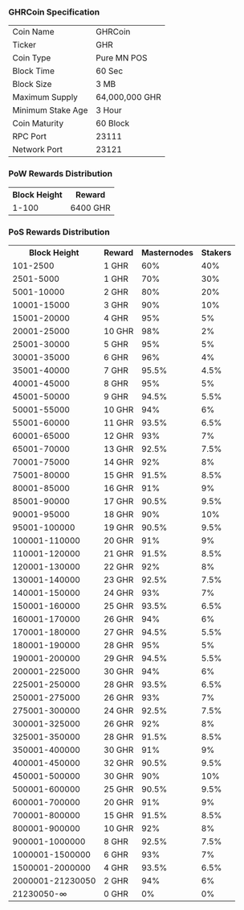 ### GHRCoin Specification


<table>
<tr><td>Coin Name</td><td>GHRCoin</td></tr>
<tr><td>Ticker</td><td>GHR</td></tr>
<tr><td>Coin Type</td><td>Pure MN POS</td></tr>
<tr><td>Block Time</td><td>60 Sec</td></tr>
<tr><td>Block Size</td><td>3 MB</td></tr>
<tr><td>Maximum Supply</td><td>64,000,000 GHR</td></tr>
<tr><td>Minimum Stake Age</td><td>3 Hour</td></tr>
<tr><td>Coin Maturity</td><td>60 Block</td></tr>
<tr><td>RPC Port</td><td>23111</td></tr>
<tr><td>Network Port</td><td>23121</td></tr>
</table>


### PoW Rewards Distribution


<table>
<th>Block Height</th><th>Reward</th>
<tr><td>1-100</td><td>6400 GHR</td></tr>
</table>


### PoS Rewards Distribution



<table>
<th>Block Height</th><th>Reward</th><th>Masternodes</th><th>Stakers</th>
<tr><td>101-2500</td><td>1 GHR</td><td>60%</td><td>40%</td></tr>
<tr><td>2501-5000</td><td>1 GHR</td><td>70%</td><td>30%</td></tr>
<tr><td>5001-10000</td><td>2 GHR</td><td>80%</td><td>20%</td></tr>
<tr><td>10001-15000</td><td>3 GHR</td><td>90%</td><td>10%</td></tr>
<tr><td>15001-20000</td><td>4 GHR</td><td>95%</td><td>5%</td></tr>
<tr><td>20001-25000</td><td>10 GHR</td><td>98%</td><td>2%</td></tr>
<tr><td>25001-30000</td><td>5 GHR</td><td>95%</td><td>5%</td></tr>
<tr><td>30001-35000</td><td>6 GHR</td><td>96%</td><td>4%</td></tr>
<tr><td>35001-40000</td><td>7 GHR</td><td>95.5%</td><td>4.5%</td></tr>
<tr><td>40001-45000</td><td>8 GHR</td><td>95%</td><td>5%</td></tr>
<tr><td>45001-50000</td><td>9 GHR</td><td>94.5%</td><td>5.5%</td></tr>
<tr><td>50001-55000</td><td>10 GHR</td><td>94%</td><td>6%</td></tr>
<tr><td>55001-60000</td><td>11 GHR</td><td>93.5%</td><td>6.5%</td></tr>
<tr><td>60001-65000</td><td>12 GHR</td><td>93%</td><td>7%</td></tr>
<tr><td>65001-70000</td><td>13 GHR</td><td>92.5%</td><td>7.5%</td></tr>
<tr><td>70001-75000</td><td>14 GHR</td><td>92%</td><td>8%</td></tr>
<tr><td>75001-80000</td><td>15 GHR</td><td>91.5%</td><td>8.5%</td></tr>
<tr><td>80001-85000</td><td>16 GHR</td><td>91%</td><td>9%</td></tr>
<tr><td>85001-90000</td><td>17 GHR</td><td>90.5%</td><td>9.5%</td></tr>
<tr><td>90001-95000</td><td>18 GHR</td><td>90%</td><td>10%</td></tr>
<tr><td>95001-100000</td><td>19 GHR</td><td>90.5%</td><td>9.5%</td></tr>
<tr><td>100001-110000</td><td>20 GHR</td><td>91%</td><td>9%</td></tr>
<tr><td>110001-120000</td><td>21 GHR</td><td>91.5%</td><td>8.5%</td></tr>
<tr><td>120001-130000</td><td>22 GHR</td><td>92%</td><td>8%</td></tr>
<tr><td>130001-140000</td><td>23 GHR</td><td>92.5%</td><td>7.5%</td></tr>
<tr><td>140001-150000</td><td>24 GHR</td><td>93%</td><td>7%</td></tr>
<tr><td>150001-160000</td><td>25 GHR</td><td>93.5%</td><td>6.5%</td></tr>
<tr><td>160001-170000</td><td>26 GHR</td><td>94%</td><td>6%</td></tr>
<tr><td>170001-180000</td><td>27 GHR</td><td>94.5%</td><td>5.5%</td></tr>
<tr><td>180001-190000</td><td>28 GHR</td><td>95%</td><td>5%</td></tr>
<tr><td>190001-200000</td><td>29 GHR</td><td>94.5%</td><td>5.5%</td></tr>
<tr><td>200001-225000</td><td>30 GHR</td><td>94%</td><td>6%</td></tr>
<tr><td>225001-250000</td><td>28 GHR</td><td>93.5%</td><td>6.5%</td></tr>
<tr><td>250001-275000</td><td>26 GHR</td><td>93%</td><td>7%</td></tr>
<tr><td>275001-300000</td><td>24 GHR</td><td>92.5%</td><td>7.5%</td></tr>
<tr><td>300001-325000</td><td>26 GHR</td><td>92%</td><td>8%</td></tr>
<tr><td>325001-350000</td><td>28 GHR</td><td>91.5%</td><td>8.5%</td></tr>
<tr><td>350001-400000</td><td>30 GHR</td><td>91%</td><td>9%</td></tr>
<tr><td>400001-450000</td><td>32 GHR</td><td>90.5%</td><td>9.5%</td></tr>
<tr><td>450001-500000</td><td>30 GHR</td><td>90%</td><td>10%</td></tr>
<tr><td>500001-600000</td><td>25 GHR</td><td>90.5%</td><td>9.5%</td></tr>
<tr><td>600001-700000</td><td>20 GHR</td><td>91%</td><td>9%</td></tr>
<tr><td>700001-800000</td><td>15 GHR</td><td>91.5%</td><td>8.5%</td></tr>
<tr><td>800001-900000</td><td>10 GHR</td><td>92%</td><td>8%</td></tr>
<tr><td>900001-1000000</td><td>8 GHR</td><td>92.5%</td><td>7.5%</td></tr>
<tr><td>1000001-1500000</td><td>6 GHR</td><td>93%</td><td>7%</td></tr>
<tr><td>1500001-2000000</td><td>4 GHR</td><td>93.5%</td><td>6.5%</td></tr>
<tr><td>2000001-21230050</td><td>2 GHR</td><td>94%</td><td>6%</td></tr>
<tr><td>21230050-∞</td><td>0 GHR</td><td>0%</td><td>0%</td></tr>
</table>